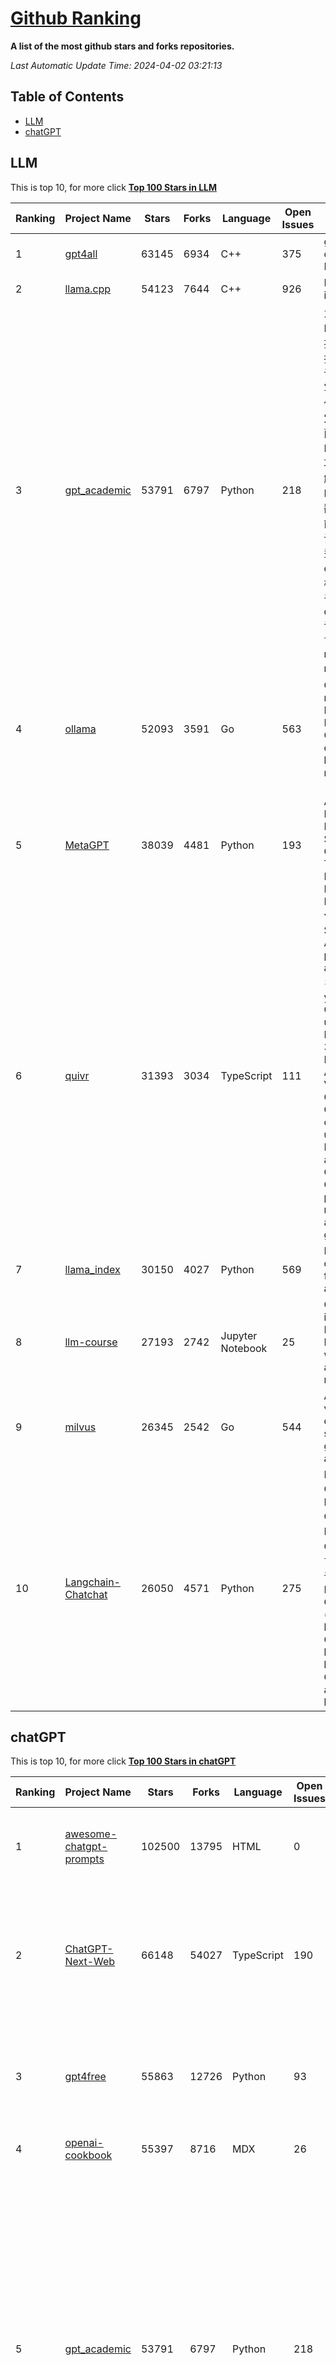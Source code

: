[Github Ranking](./README.md)
==========

**A list of the most github stars and forks repositories.**

*Last Automatic Update Time: 2024-04-02 03:21:13*

## Table of Contents
 * [LLM](#LLM)
 * [chatGPT](#chatGPT)

## LLM

This is top 10, for more click **[Top 100 Stars in LLM](Top100/LLM.md)**

| Ranking | Project Name | Stars | Forks | Language | Open Issues | Description | Last Commit |
| ------- | ------------ | ----- | ----- | -------- | ----------- | ----------- | ----------- |
| 1 | [gpt4all](https://github.com/nomic-ai/gpt4all) | 63145 | 6934 | C++ | 375 | gpt4all: run open-source LLMs anywhere | 2024-04-01T17:30:54Z |
| 2 | [llama.cpp](https://github.com/ggerganov/llama.cpp) | 54123 | 7644 | C++ | 926 | LLM inference in C/C++ | 2024-04-02T03:17:55Z |
| 3 | [gpt_academic](https://github.com/binary-husky/gpt_academic) | 53791 | 6797 | Python | 218 | 为GPT/GLM等LLM大语言模型提供实用化交互接口，特别优化论文阅读/润色/写作体验，模块化设计，支持自定义快捷按钮&函数插件，支持Python和C++等项目剖析&自译解功能，PDF/LaTex论文翻译&总结功能，支持并行问询多种LLM模型，支持chatglm3等本地模型。接入通义千问, deepseekcoder, 讯飞星火, 文心一言, llama2, rwkv, claude2, moss等。 | 2024-04-01T13:49:53Z |
| 4 | [ollama](https://github.com/ollama/ollama) | 52093 | 3591 | Go | 563 | Get up and running with Llama 2, Mistral, Gemma, and other large language models. | 2024-04-02T02:34:27Z |
| 5 | [MetaGPT](https://github.com/geekan/MetaGPT) | 38039 | 4481 | Python | 193 | 🌟 The Multi-Agent Framework: First AI Software Company, Towards Natural Language Programming | 2024-04-02T02:41:55Z |
| 6 | [quivr](https://github.com/QuivrHQ/quivr) | 31393 | 3034 | TypeScript | 111 | Your GenAI Second Brain 🧠  A personal productivity assistant (RAG) ⚡️🤖 Chat with your docs (PDF, CSV, ...)  & apps using Langchain, GPT 3.5 / 4 turbo, Private, Anthropic, VertexAI, Ollama, LLMs, Groq  that you can share with users !  Local & Private alternative to OpenAI GPTs & ChatGPT powered by retrieval-augmented generation. | 2024-04-02T02:12:37Z |
| 7 | [llama_index](https://github.com/run-llama/llama_index) | 30150 | 4027 | Python | 569 | LlamaIndex is a data framework for your LLM applications | 2024-04-02T02:41:38Z |
| 8 | [llm-course](https://github.com/mlabonne/llm-course) | 27193 | 2742 | Jupyter Notebook | 25 | Course to get into Large Language Models (LLMs) with roadmaps and Colab notebooks. | 2024-03-31T21:48:08Z |
| 9 | [milvus](https://github.com/milvus-io/milvus) | 26345 | 2542 | Go | 544 | A cloud-native vector database, storage for next generation AI applications | 2024-04-02T03:20:58Z |
| 10 | [Langchain-Chatchat](https://github.com/chatchat-space/Langchain-Chatchat) | 26050 | 4571 | Python | 275 | Langchain-Chatchat（原Langchain-ChatGLM）基于 Langchain 与 ChatGLM 等语言模型的本地知识库问答 \| Langchain-Chatchat (formerly langchain-ChatGLM), local knowledge based LLM (like ChatGLM) QA app with langchain  | 2024-04-02T03:03:45Z |


## chatGPT

This is top 10, for more click **[Top 100 Stars in chatGPT](Top100/chatGPT.md)**

| Ranking | Project Name | Stars | Forks | Language | Open Issues | Description | Last Commit |
| ------- | ------------ | ----- | ----- | -------- | ----------- | ----------- | ----------- |
| 1 | [awesome-chatgpt-prompts](https://github.com/f/awesome-chatgpt-prompts) | 102500 | 13795 | HTML | 0 | This repo includes ChatGPT prompt curation to use ChatGPT better. | 2024-03-26T19:13:42Z |
| 2 | [ChatGPT-Next-Web](https://github.com/ChatGPTNextWeb/ChatGPT-Next-Web) | 66148 | 54027 | TypeScript | 190 | A cross-platform ChatGPT/Gemini UI (Web / PWA / Linux / Win / MacOS). 一键拥有你自己的跨平台 ChatGPT/Gemini 应用。 | 2024-04-01T15:32:27Z |
| 3 | [gpt4free](https://github.com/xtekky/gpt4free) | 55863 | 12726 | Python | 93 | The official gpt4free repository \| various collection of powerful language models | 2024-03-30T13:10:02Z |
| 4 | [openai-cookbook](https://github.com/openai/openai-cookbook) | 55397 | 8716 | MDX | 26 | Examples and guides for using the OpenAI API | 2024-04-02T00:04:56Z |
| 5 | [gpt_academic](https://github.com/binary-husky/gpt_academic) | 53791 | 6797 | Python | 218 | 为GPT/GLM等LLM大语言模型提供实用化交互接口，特别优化论文阅读/润色/写作体验，模块化设计，支持自定义快捷按钮&函数插件，支持Python和C++等项目剖析&自译解功能，PDF/LaTex论文翻译&总结功能，支持并行问询多种LLM模型，支持chatglm3等本地模型。接入通义千问, deepseekcoder, 讯飞星火, 文心一言, llama2, rwkv, claude2, moss等。 | 2024-04-01T13:49:53Z |
| 6 | [awesome-chatgpt-prompts-zh](https://github.com/PlexPt/awesome-chatgpt-prompts-zh) | 49568 | 13387 | None | 37 | ChatGPT 中文调教指南。各种场景使用指南。学习怎么让它听你的话。 | 2024-03-23T04:49:44Z |
| 7 | [ChatGPT](https://github.com/lencx/ChatGPT) | 46618 | 5352 | Rust | 584 | 🔮 ChatGPT Desktop Application (Mac, Windows and Linux) | 2024-03-11T11:13:35Z |
| 8 | [open-interpreter](https://github.com/OpenInterpreter/open-interpreter) | 46300 | 3998 | Python | 88 | A natural language interface for computers | 2024-04-01T21:16:17Z |
| 9 | [Prompt-Engineering-Guide](https://github.com/dair-ai/Prompt-Engineering-Guide) | 42956 | 4053 | MDX | 63 | 🐙 Guides, papers, lecture, notebooks and resources for prompt engineering | 2024-03-29T11:47:18Z |
| 10 | [Open-Assistant](https://github.com/LAION-AI/Open-Assistant) | 36546 | 3183 | Python | 223 | OpenAssistant is a chat-based assistant that understands tasks, can interact with third-party systems, and retrieve information dynamically to do so. | 2024-03-23T16:20:09Z |

